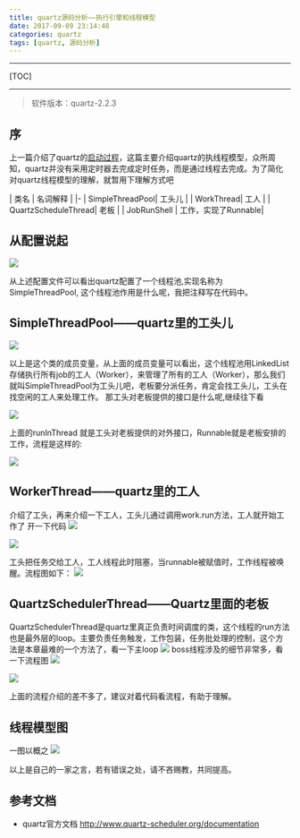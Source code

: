 ```yaml
---
title: quartz源码分析——执行引擎和线程模型
date: 2017-09-09 23:14:48
categories: quartz
tags: [quartz, 源码分析]
---
```

---
[TOC]

---

>软件版本：quartz-2.2.3

## 序
上一篇介绍了quartz的[启动过程](http://royliu.me/2017/04/13/quartz2-x-code-analyse-startprocess/)，这篇主要介绍quartz的执线程模型，众所周知，quartz并没有采用定时器去完成定时任务，而是通过线程去完成。为了简化对quartz线程模型的理解，就暂用下理解方式吧

| 类名 | 名词解释 |
|-
| SimpleThreadPool| 工头儿 |
| WorkThread| 工人 |
| QuartzScheduleThread| 老板 |
| JobRunShell | 工作，实现了Runnable|
<!--more-->
## 从配置说起
![](http://images.royliu.me/quartz2-x-code-anylse-core-threadModel/1.jpg)

从上述配置文件可以看出quartz配置了一个线程池,实现名称为SimpleThreadPool, 这个线程池作用是什么呢，我把注释写在代码中。
##  SimpleThreadPool——quartz里的工头儿
![](http://images.royliu.me/quartz2-x-code-anylse-core-threadModel/2.jpg)

以上是这个类的成员变量，从上面的成员变量可以看出，这个线程池用LinkedList存储执行所有job的工人（Worker），来管理了所有的工人（Worker），那么我们就叫SimpleThreadPool为工头儿吧，老板要分派任务，肯定会找工头儿，工头在找空闲的工人来处理工作。
那工头对老板提供的接口是什么呢,继续往下看

![](http://images.royliu.me/quartz2-x-code-anylse-core-threadModel/3.jpg)

上面的runInThread 就是工头对老板提供的对外接口，Runnable就是老板安排的工作，流程是这样的:

![](http://images.royliu.me/quartz2-x-code-anylse-core-threadModel/4.jpg)

## WorkerThread——quartz里的工人
介绍了工头，再来介绍一下工人，工头儿通过调用work.run方法，工人就开始工作了
开一下代码
![](http://images.royliu.me/quartz2-x-code-anylse-core-threadModel/5.jpg)

![](http://images.royliu.me/quartz2-x-code-anylse-core-threadModel/6.jpg)

工头把任务交给工人，工人线程此时阻塞，当runnable被赋值时，工作线程被唤醒。流程图如下：
![](http://images.royliu.me/quartz2-x-code-anylse-core-threadModel/7.jpg)


## QuartzSchedulerThread——Quartz里面的老板
QuartzSchedulerThread是quartz里真正负责时间调度的类，这个线程的run方法也是最外层的loop。主要负责任务触发，工作包装，任务批处理的控制，这个方法是本章最难的一个方法了，看一下主loop
![](http://images.royliu.me/quartz2-x-code-anylse-core-threadModel/8.jpg)
boss线程涉及的细节非常多，看一下流程图
![](http://images.royliu.me/quartz2-x-code-anylse-core-threadModel/9.jpg)

![](http://images.royliu.me/quartz2-x-code-anylse-core-threadModel/10.jpg)


上面的流程介绍的差不多了，建议对着代码看流程，有助于理解。

## 线程模型图
一图以概之
![](http://images.royliu.me/quartz2-x-code-anylse-core-threadModel/11.jpg)


以上是自己的一家之言，若有错误之处，请不吝赐教，共同提高。

## 参考文档
* quartz官方文档 http://www.quartz-scheduler.org/documentation